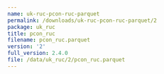 ```yaml
---
name: uk-ruc-pcon-ruc-parquet
permalink: /downloads/uk-ruc-pcon-ruc-parquet/2
package: uk_ruc
title: pcon_ruc
filename: pcon_ruc.parquet
version: '2'
full_version: 2.4.0
file: /data/uk_ruc/2/pcon_ruc.parquet
---
```

